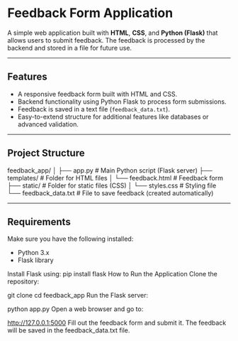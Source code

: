 # Feedback Form Application

A simple web application built with **HTML**, **CSS**, and **Python (Flask)** that allows users to submit feedback. The feedback is processed by the backend and stored in a file for future use.

---

## Features
- A responsive feedback form built with HTML and CSS.
- Backend functionality using Python Flask to process form submissions.
- Feedback is saved in a text file (`feedback_data.txt`).
- Easy-to-extend structure for additional features like databases or advanced validation.

---

## Project Structure
feedback_app/ │ ├── app.py # Main Python script (Flask server) ├── templates/ # Folder for HTML files │ └── feedback.html # Feedback form ├── static/ # Folder for static files (CSS) │ └── styles.css # Styling file └── feedback_data.txt # File to save feedback (created automatically)

---

## Requirements
Make sure you have the following installed:
- Python 3.x
- Flask library

Install Flask using:
pip install flask
How to Run the Application
Clone the repository:

git clone <repository-URL>
cd feedback_app
Run the Flask server:

python app.py
Open a web browser and go to:

http://127.0.0.1:5000
Fill out the feedback form and submit it. The feedback will be saved in the feedback_data.txt file.
